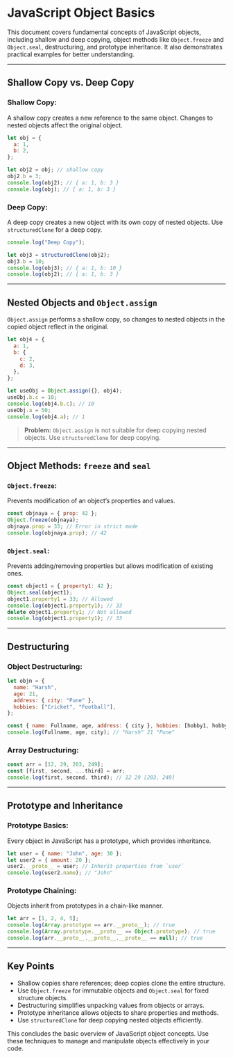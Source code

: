 # JavaScript Object Basics

This document covers fundamental concepts of JavaScript objects, including shallow and deep copying, object methods like `Object.freeze` and `Object.seal`, destructuring, and prototype inheritance. It also demonstrates practical examples for better understanding.

---

## Shallow Copy vs. Deep Copy
### Shallow Copy:
A shallow copy creates a new reference to the same object. Changes to nested objects affect the original object.
```javascript
let obj = {
  a: 1,
  b: 2,
};

let obj2 = obj; // shallow copy
obj2.b = 3;
console.log(obj2); // { a: 1, b: 3 }
console.log(obj); // { a: 1, b: 3 }
```

### Deep Copy:
A deep copy creates a new object with its own copy of nested objects. Use `structuredClone` for a deep copy.
```javascript
console.log("Deep Copy");

let obj3 = structuredClone(obj2);
obj3.b = 10;
console.log(obj3); // { a: 1, b: 10 }
console.log(obj2); // { a: 1, b: 3 }
```

---

## Nested Objects and `Object.assign`
`Object.assign` performs a shallow copy, so changes to nested objects in the copied object reflect in the original.
```javascript
let obj4 = {
  a: 1,
  b: {
    c: 2,
    d: 3,
  },
};

let useObj = Object.assign({}, obj4);
useObj.b.c = 10;
console.log(obj4.b.c); // 10
useObj.a = 50;
console.log(obj4.a); // 1
```
> **Problem:** `Object.assign` is not suitable for deep copying nested objects. Use `structuredClone` for deep copying.

---

## Object Methods: `freeze` and `seal`
### `Object.freeze`:
Prevents modification of an object’s properties and values.
```javascript
const objnaya = { prop: 42 };
Object.freeze(objnaya);
objnaya.prop = 33; // Error in strict mode
console.log(objnaya.prop); // 42
```

### `Object.seal`:
Prevents adding/removing properties but allows modification of existing ones.
```javascript
const object1 = { property1: 42 };
Object.seal(object1);
object1.property1 = 33; // Allowed
console.log(object1.property1); // 33
delete object1.property1; // Not allowed
console.log(object1.property1); // 33
```

---

## Destructuring
### Object Destructuring:
```javascript
let objn = {
  name: "Harsh",
  age: 21,
  address: { city: "Pune" },
  hobbies: ["Cricket", "Football"],
};

const { name: Fullname, age, address: { city }, hobbies: [hobby1, hobby2] } = objn;
console.log(Fullname, age, city); // "Harsh" 21 "Pune"
```

### Array Destructuring:
```javascript
const arr = [12, 29, 203, 249];
const [first, second, ...third] = arr;
console.log(first, second, third); // 12 29 [203, 249]
```

---

## Prototype and Inheritance
### Prototype Basics:
Every object in JavaScript has a prototype, which provides inheritance.
```javascript
let user = { name: "John", age: 30 };
let user2 = { amount: 20 };
user2.__proto__ = user; // Inherit properties from `user`
console.log(user2.name); // "John"
```

### Prototype Chaining:
Objects inherit from prototypes in a chain-like manner.
```javascript
let arr = [1, 2, 4, 5];
console.log(Array.prototype == arr.__proto__); // true
console.log(Array.prototype.__proto__ == Object.prototype); // true
console.log(arr.__proto__.__proto__.__proto__ == null); // true
```

---

## Key Points
- Shallow copies share references; deep copies clone the entire structure.
- Use `Object.freeze` for immutable objects and `Object.seal` for fixed structure objects.
- Destructuring simplifies unpacking values from objects or arrays.
- Prototype inheritance allows objects to share properties and methods.
- Use `structuredClone` for deep copying nested objects efficiently.

This concludes the basic overview of JavaScript object concepts. Use these techniques to manage and manipulate objects effectively in your code.